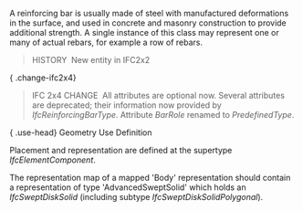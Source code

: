 ﻿A reinforcing bar is usually made of steel with manufactured deformations in the surface, and used in concrete and masonry construction to provide additional strength. A single instance of this class may represent one or many of actual rebars, for example a row of rebars.

> HISTORY&nbsp; New entity in IFC2x2

{ .change-ifc2x4}
> IFC 2x4 CHANGE&nbsp; All attributes are optional now. Several attributes are deprecated; their information now provided by _IfcReinforcingBarType_. Attribute _BarRole_ renamed to _PredefinedType_.

{ .use-head}
Geometry Use Definition

Placement and representation are defined at the supertype _IfcElementComponent_.

The representation map of a mapped 'Body' representation should contain a representation of type 'AdvancedSweptSolid' which holds an _IfcSweptDiskSolid_ (including subtype _IfcSweptDiskSolidPolygonal_).